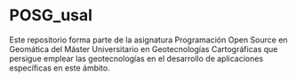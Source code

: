 # POSG_usal
Este repositorio forma parte de la asignatura Programación Open Source en Geomática del Máster Universitario en Geotecnologías Cartográficas que persigue emplear las geotecnologías en el desarrollo de aplicaciones específicas en este ámbito.
